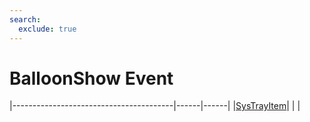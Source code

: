 ```yaml
---
search:
  exclude: true
---
```


<h1 class="heading"><span class="name">BalloonShow Event</span></h1>

|----------------------------------------|------|------|
|[SysTrayItem](../objects/systrayitem.md)|&nbsp;|&nbsp;|
